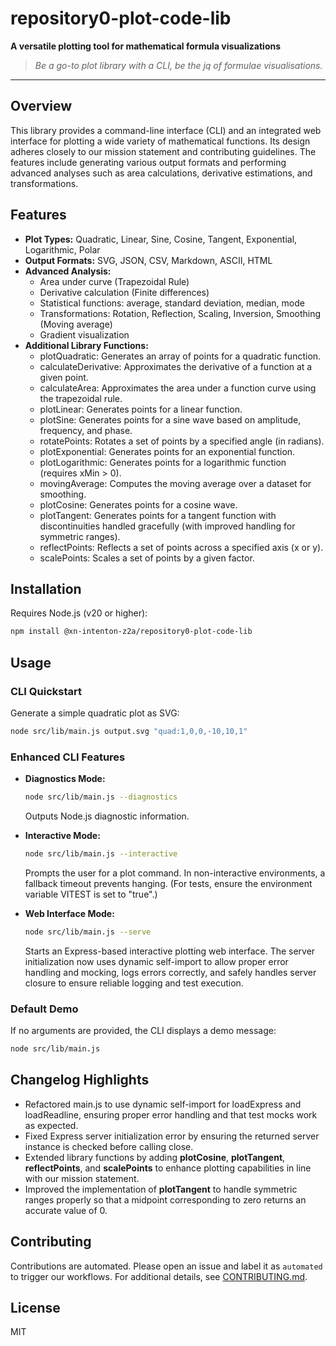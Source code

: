 # repository0-plot-code-lib

**A versatile plotting tool for mathematical formula visualizations**

> _Be a go-to plot library with a CLI, be the jq of formulae visualisations._

---

## Overview

This library provides a command-line interface (CLI) and an integrated web interface for plotting a wide variety of mathematical functions. Its design adheres closely to our mission statement and contributing guidelines. The features include generating various output formats and performing advanced analyses such as area calculations, derivative estimations, and transformations.

## Features

- **Plot Types:** Quadratic, Linear, Sine, Cosine, Tangent, Exponential, Logarithmic, Polar
- **Output Formats:** SVG, JSON, CSV, Markdown, ASCII, HTML
- **Advanced Analysis:**
  - Area under curve (Trapezoidal Rule)
  - Derivative calculation (Finite differences)
  - Statistical functions: average, standard deviation, median, mode
  - Transformations: Rotation, Reflection, Scaling, Inversion, Smoothing (Moving average)
  - Gradient visualization
- **Additional Library Functions:**
  - plotQuadratic: Generates an array of points for a quadratic function.
  - calculateDerivative: Approximates the derivative of a function at a given point.
  - calculateArea: Approximates the area under a function curve using the trapezoidal rule.
  - plotLinear: Generates points for a linear function.
  - plotSine: Generates points for a sine wave based on amplitude, frequency, and phase.
  - rotatePoints: Rotates a set of points by a specified angle (in radians).
  - plotExponential: Generates points for an exponential function.
  - plotLogarithmic: Generates points for a logarithmic function (requires xMin > 0).
  - movingAverage: Computes the moving average over a dataset for smoothing.
  - plotCosine: Generates points for a cosine wave.
  - plotTangent: Generates points for a tangent function with discontinuities handled gracefully (with improved handling for symmetric ranges).
  - reflectPoints: Reflects a set of points across a specified axis (x or y).
  - scalePoints: Scales a set of points by a given factor.

## Installation

Requires Node.js (v20 or higher):

```bash
npm install @xn-intenton-z2a/repository0-plot-code-lib
```

## Usage

### CLI Quickstart

Generate a simple quadratic plot as SVG:

```bash
node src/lib/main.js output.svg "quad:1,0,0,-10,10,1"
```

### Enhanced CLI Features

- **Diagnostics Mode:**

  ```bash
  node src/lib/main.js --diagnostics
  ```
  Outputs Node.js diagnostic information.

- **Interactive Mode:**

  ```bash
  node src/lib/main.js --interactive
  ```
  Prompts the user for a plot command. In non-interactive environments, a fallback timeout prevents hanging. (For tests, ensure the environment variable VITEST is set to "true".)

- **Web Interface Mode:**

  ```bash
  node src/lib/main.js --serve
  ```
  Starts an Express-based interactive plotting web interface. The server initialization now uses dynamic self-import to allow proper error handling and mocking, logs errors correctly, and safely handles server closure to ensure reliable logging and test execution.

### Default Demo

If no arguments are provided, the CLI displays a demo message:

```bash
node src/lib/main.js
```

## Changelog Highlights

- Refactored main.js to use dynamic self-import for loadExpress and loadReadline, ensuring proper error handling and that test mocks work as expected.
- Fixed Express server initialization error by ensuring the returned server instance is checked before calling close.
- Extended library functions by adding **plotCosine**, **plotTangent**, **reflectPoints**, and **scalePoints** to enhance plotting capabilities in line with our mission statement.
- Improved the implementation of **plotTangent** to handle symmetric ranges properly so that a midpoint corresponding to zero returns an accurate value of 0.

## Contributing

Contributions are automated. Please open an issue and label it as `automated` to trigger our workflows. For additional details, see [CONTRIBUTING.md](CONTRIBUTING.md).

## License

MIT

